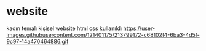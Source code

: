 # website
kadın temalı kişisel website 
html css kullanıldı
https://user-images.githubusercontent.com/121401175/213799172-c68102f4-6ba3-4d5f-9c97-14a470464886.gif
